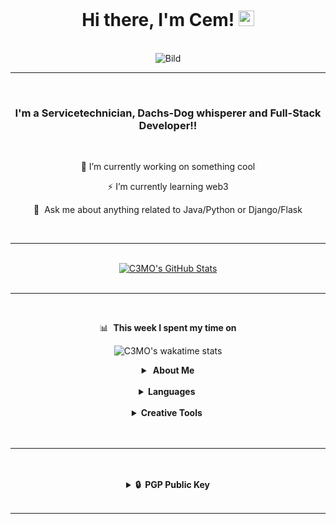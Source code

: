 </center>
<br />
<div id="Title" align="center">
 
  # Hi there, I'm Cem! <img src="https://media.giphy.com/media/hvRJCLFzcasrR4ia7z/giphy.gif" width="25px"></a>
  
</div>


</center>
<br />
<div id="header" align="center">
  <img alt="Bild" src="https://github.com/C3MO/Profile/blob/master/pictures/giphy%20(1).gif"/>
</div>



---
<br />
<div id="description" align="center">
 
### I'm a Servicetechnician, Dachs-Dog whisperer and Full-Stack Developer!!
<br />

 🌱 I’m currently working on something cool 

 ⚡  I’m currently learning web3

 💬 &nbsp;Ask me about anything related to Java/Python or Django/Flask
</div>
<br />

---
<br />

<div id="status" align="center">
  <a href="https://github.com/anuraghazra/github-readme-stats">
<img alt="C3MO's GitHub Stats" src="https://github-readme-stats.vercel.app/api?username=C3MO&show_icons=true&hide_border=false&theme=dracula" />
</a>
   </div>

<br />

---
<br />

<div id="Wakatime" align="center">

📊 &nbsp;**This week I spent my time on**

![C3MO's wakatime stats](https://github-readme-stats.vercel.app/api/wakatime?username=c3mo)</a>

</div>

<div id="more description" align="center">
<details>
  <summary><b>&nbsp;About&nbsp;Me</b></summary>
  <br/>



```
  ____                  ____                      
 / __ \___  ___ ___    / __/__  __ _____________  
/ /_/ / _ \/ -_) _ \  _\ \/ _ \/ // / __/ __/ -_) 
\____/ .__/\__/_//_/ /___/\___/\_,_/_/  \__/\__/  
   _/_/                  __  __   _               
  / __/  _____ ______ __/ /_/ /  (_)__  ___ _     
 / _/| |/ / -_) __/ // / __/ _ \/ / _ \/ _ `/ _ _ 
/___/|___/\__/_/  \_, /\__/_//_/_/_//_/\_, (_|_|_)
                 /___/                /___/       
```
<br />

---

<br />
</details>
<br/>
<details>
  <summary><b>Languages&nbsp;</b></summary>
  <br/>

<br />
<br />

---

<br />
<br />
<img alt="Java" width="26px" src="https://cdn.jsdelivr.net/gh/devicons/devicon/icons/java/java-original.svg" />
<img alt="Python" width="26px" src="https://cdn.jsdelivr.net/gh/devicons/devicon/icons/python/python-original.svg" style="padding-right:10px;" />
<img alt="Flask" width="26px" src="https://cdn.jsdelivr.net/gh/devicons/devicon/icons/flask/flask-original.svg" style="padding-right:10px;" />
<img alt="Django" width="26px" src="https://cdn.jsdelivr.net/gh/devicons/devicon/icons/django/django-original.svg" />
<img alt="HTML5" width="26px" src="https://cdn.jsdelivr.net/gh/devicons/devicon/icons/html5/html5-original.svg" style="padding-right:10px;" />
<img alt="CSS3" width="26px" src="https://cdn.jsdelivr.net/gh/devicons/devicon/icons/css3/css3-original.svg" style="padding-right:10px;" />
<img alt="Sass" width="26px" src="https://cdn.jsdelivr.net/gh/devicons/devicon/icons/sass/sass-original.svg" style="padding-right:10px;" />
<img alt="JavaScript" width="26px" src="https://cdn.jsdelivr.net/gh/devicons/devicon/icons/javascript/javascript-original.svg" style="padding-right:10px;" />
<img alt="Gatsby" width="26px" src="https://cdn.jsdelivr.net/gh/devicons/devicon/icons/gatsby/gatsby-original.svg" style="padding-right:10px;" />
<img alt="Node.js" width="26px" src="https://cdn.jsdelivr.net/gh/devicons/devicon/icons/nodejs/nodejs-original.svg" style="padding-right:10px;" />
<img alt="MongoDB" width="26px" src="https://cdn.jsdelivr.net/gh/devicons/devicon/icons/mongodb/mongodb-original.svg" style="padding-right:10px;" />
<img alt="MySQL" width="26px" src="https://cdn.jsdelivr.net/gh/devicons/devicon/icons/mysql/mysql-original.svg" style="padding-right:10px;" />
<img alt="Bash" width="26px" src="https://cdn.jsdelivr.net/gh/devicons/devicon/icons/bash/bash-original.svg" />
<img alt="Bootstrap" width="26px" src="https://cdn.jsdelivr.net/gh/devicons/devicon/icons/bootstrap/bootstrap-original.svg" />
<img alt="Vue.js" width="26px" src="https://cdn.jsdelivr.net/gh/devicons/devicon/icons/vuejs/vuejs-original.svg" />

<br />

---

<br />
<br />

</details>
<br/>
<details>
  <summary><b>Creative Tools&nbsp;</b></summary>
  <br/>
<br />

---

<br />
<br />
<img alt="Unix" width="26px" src="https://cdn.jsdelivr.net/gh/devicons/devicon/icons/unix/unix-original.svg" style="padding-right:10px;" />
<img alt="Linux" width="26px" src="https://cdn.jsdelivr.net/gh/devicons/devicon/icons/linux/linux-original.svg" />
<img alt="Visual Studio Code" width="26px" src="https://cdn.jsdelivr.net/gh/devicons/devicon/icons/vscode/vscode-original.svg" style="padding-right:10px;" />
<img alt="Vim" width="26px" src="https://cdn.jsdelivr.net/gh/devicons/devicon/icons/vim/vim-original.svg" style="padding-right:10px;" />
<img alt="SSH" width="26px" src="https://cdn.jsdelivr.net/gh/devicons/devicon/icons/ssh/ssh-original.svg" style="padding-right:10px;" />
<img alt="Git" width="26px" src="https://cdn.jsdelivr.net/gh/devicons/devicon/icons/git/git-original.svg" style="padding-right:10px;" />
<img alt="Github" width="26px" src="https://cdn.jsdelivr.net/gh/devicons/devicon/icons/github/github-original.svg" style="padding-right:10px;" />
<img alt="Trello" width="26px" src="https://cdn.jsdelivr.net/gh/devicons/devicon/icons/trello/trello-plain.svg" style="padding-right:10px;" />
<img alt="Haskell" width="26px" src="https://cdn.jsdelivr.net/gh/devicons/devicon/icons/haskell/haskell-original.svg" style="padding-right:10px;" />
<img alt="Jira" width="26px" src="https://cdn.jsdelivr.net/gh/devicons/devicon/icons/jira/jira-original.svg" style="padding-right:10px;" />
<img alt="Adobe Photoshop" width="26px" src="https://cdn.jsdelivr.net/gh/devicons/devicon/icons/photoshop/photoshop-plain.svg" style="padding-right:10px;" />
<img alt="Adobe XD" width="26px" src="https://cdn.jsdelivr.net/gh/devicons/devicon/icons/xd/xd-plain.svg" style="padding-right:10px;" />
<img alt="Illustrator" width="26px" src="https://cdn.jsdelivr.net/gh/devicons/devicon/icons/illustrator/illustrator-plain.svg" style="padding-right:10px;" />

</details>
<br/>
<br />

---

<br />
<br />
<details>
  <summary><b>🔒&nbsp;&nbsp;PGP&nbsp;Public&nbsp;Key</b></summary>
  <br/>

<br/>

```
-----BEGIN PGP PUBLIC KEY BLOCK-----

-----END PGP PUBLIC KEY BLOCK-----
```
<br/>
</details>

<br/>

---

<br/>
</div>
